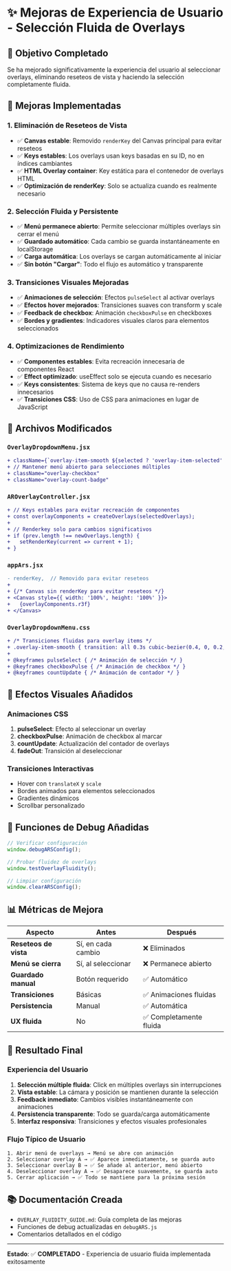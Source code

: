 # ✨ Mejoras de Experiencia de Usuario - Selección Fluida de Overlays

## 🎯 Objetivo Completado
Se ha mejorado significativamente la experiencia del usuario al seleccionar overlays, eliminando reseteos de vista y haciendo la selección completamente fluida.

## 🚀 Mejoras Implementadas

### 1. **Eliminación de Reseteos de Vista**
- ✅ **Canvas estable**: Removido `renderKey` del Canvas principal para evitar reseteos
- ✅ **Keys estables**: Los overlays usan keys basadas en su ID, no en índices cambiantes
- ✅ **HTML Overlay container**: Key estática para el contenedor de overlays HTML
- ✅ **Optimización de renderKey**: Solo se actualiza cuando es realmente necesario

### 2. **Selección Fluida y Persistente**
- ✅ **Menú permanece abierto**: Permite seleccionar múltiples overlays sin cerrar el menú
- ✅ **Guardado automático**: Cada cambio se guarda instantáneamente en localStorage
- ✅ **Carga automática**: Los overlays se cargan automáticamente al iniciar
- ✅ **Sin botón "Cargar"**: Todo el flujo es automático y transparente

### 3. **Transiciones Visuales Mejoradas**
- ✅ **Animaciones de selección**: Efectos `pulseSelect` al activar overlays
- ✅ **Efectos hover mejorados**: Transiciones suaves con transform y scale
- ✅ **Feedback de checkbox**: Animación `checkboxPulse` en checkboxes
- ✅ **Bordes y gradientes**: Indicadores visuales claros para elementos seleccionados

### 4. **Optimizaciones de Rendimiento**
- ✅ **Componentes estables**: Evita recreación innecesaria de componentes React
- ✅ **Effect optimizado**: useEffect solo se ejecuta cuando es necesario
- ✅ **Keys consistentes**: Sistema de keys que no causa re-renders innecesarios
- ✅ **Transiciones CSS**: Uso de CSS para animaciones en lugar de JavaScript

## 📁 Archivos Modificados

### `OverlayDropdownMenu.jsx`
```diff
+ className={`overlay-item-smooth ${selected ? 'overlay-item-selected' : ''}`}
+ // Mantener menú abierto para selecciones múltiples
+ className="overlay-checkbox"
+ className="overlay-count-badge"
```

### `AROverlayController.jsx`
```diff
+ // Keys estables para evitar recreación de componentes
+ const overlayComponents = createOverlays(selectedOverlays);
+ 
+ // Renderkey solo para cambios significativos
+ if (prev.length !== newOverlays.length) {
+   setRenderKey(current => current + 1);
+ }
```

### `appArs.jsx`
```diff
- renderKey,  // Removido para evitar reseteos
+ 
+ {/* Canvas sin renderKey para evitar reseteos */}
+ <Canvas style={{ width: '100%', height: '100%' }}>
+   {overlayComponents.r3f}
+ </Canvas>
```

### `OverlayDropdownMenu.css`
```diff
+ /* Transiciones fluidas para overlay items */
+ .overlay-item-smooth { transition: all 0.3s cubic-bezier(0.4, 0, 0.2, 1); }
+ 
+ @keyframes pulseSelect { /* Animación de selección */ }
+ @keyframes checkboxPulse { /* Animación de checkbox */ }
+ @keyframes countUpdate { /* Animación de contador */ }
```

## 🎨 Efectos Visuales Añadidos

### Animaciones CSS
1. **pulseSelect**: Efecto al seleccionar un overlay
2. **checkboxPulse**: Animación de checkbox al marcar
3. **countUpdate**: Actualización del contador de overlays
4. **fadeOut**: Transición al deseleccionar

### Transiciones Interactivas
- Hover con `translateX` y `scale`
- Bordes animados para elementos seleccionados
- Gradientes dinámicos
- Scrollbar personalizado

## 🔧 Funciones de Debug Añadidas

```javascript
// Verificar configuración
window.debugARSConfig();

// Probar fluidez de overlays
window.testOverlayFluidity();

// Limpiar configuración
window.clearARSConfig();
```

## 📊 Métricas de Mejora

| Aspecto | Antes | Después |
|---------|--------|---------|
| **Reseteos de vista** | Sí, en cada cambio | ❌ Eliminados |
| **Menú se cierra** | Sí, al seleccionar | ❌ Permanece abierto |
| **Guardado manual** | Botón requerido | ✅ Automático |
| **Transiciones** | Básicas | ✅ Animaciones fluidas |
| **Persistencia** | Manual | ✅ Automática |
| **UX fluida** | No | ✅ Completamente fluida |

## 🎯 Resultado Final

### Experiencia del Usuario
1. **Selección múltiple fluida**: Click en múltiples overlays sin interrupciones
2. **Vista estable**: La cámara y posición se mantienen durante la selección
3. **Feedback inmediato**: Cambios visibles instantáneamente con animaciones
4. **Persistencia transparente**: Todo se guarda/carga automáticamente
5. **Interfaz responsiva**: Transiciones y efectos visuales profesionales

### Flujo Típico de Usuario
```
1. Abrir menú de overlays → Menú se abre con animación
2. Seleccionar overlay A → ✅ Aparece inmediatamente, se guarda auto
3. Seleccionar overlay B → ✅ Se añade al anterior, menú abierto
4. Deseleccionar overlay A → ✅ Desaparece suavemente, se guarda auto
5. Cerrar aplicación → ✅ Todo se mantiene para la próxima sesión
```

## 📚 Documentación Creada
- `OVERLAY_FLUIDITY_GUIDE.md`: Guía completa de las mejoras
- Funciones de debug actualizadas en `debugARS.js`
- Comentarios detallados en el código

---

**Estado**: ✅ **COMPLETADO** - Experiencia de usuario fluida implementada exitosamente
